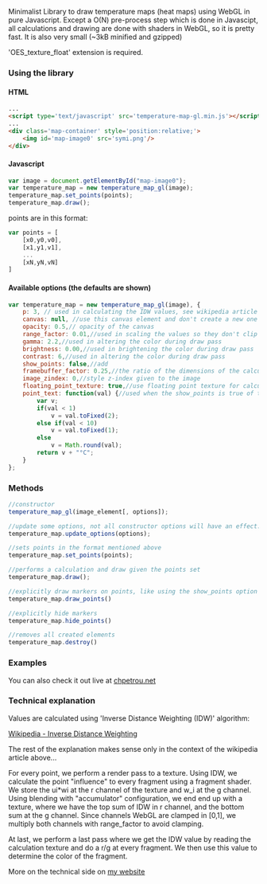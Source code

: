 Minimalist Library to draw temperature maps (heat maps) using WebGL in pure Javascript. Except a O(N) pre-process step which is done in Javascipt, all calculations and drawing are done with shaders in WebGL, so it is pretty fast. It is also very small (~3kB minified and gzipped)

'OES_texture_float' extension is required.

### Using the library

#### HTML
```html
...
<script type='text/javascript' src='temperature-map-gl.min.js'></script>
...
<div class='map-container' style='position:relative;'>
	<img id='map-image0' src='symi.png'/>
</div>
```

#### Javascript
```js
var image = document.getElementById("map-image0");
var temperature_map = new temperature_map_gl(image);
temperature_map.set_points(points);
temperature_map.draw();
```

points are in this format:
```js
var points = [
	[x0,y0,v0],
	[x1,y1,v1],
	...
	[xN,yN,vN]
]
```

#### Available options (the defaults are shown)
```js
var temperature_map = new temperature_map_gl(image), {
	p: 3, // used in calculating the IDW values, see wikipedia article mentioned at the bottom of this
	canvas: null, //use this canvas element and don't create a new one
	opacity: 0.5,// opacity of the canvas
	range_factor: 0.01,//used in scaling the values so they don't clip when storing them as channels of the framebuffer texture
	gamma: 2.2,//used in altering the color during draw pass
	brightness: 0.00,//used in brightening the color during draw pass
	contrast: 6,//used in altering the color during draw pass
	show_points: false,//add 
	framebuffer_factor: 0.25,//the ratio of the dimensions of the calculation framebuffer in relation to the actual canvas
	image_zindex: 0,//style z-index given to the image
	floating_point_texture: true,//use floating point texture for calculation, if not supported this automatically becomes false, but the results are incorrect...
	point_text: function(val) {//used when the show_points is true of the draw_points() method is called explicitly. It returns the text on the points shown for given value val
		var v;
		if(val < 1)
			v = val.toFixed(2);
		else if(val < 10)
			v = val.toFixed(1);
		else
			v = Math.round(val);
		return v + "°C";
	}
};
```

### Methods

```js
//constructor
temperature_map_gl(image_element[, options]);

//update some options, not all constructor options will have an effect..
temperature_map.update_options(options);

//sets points in the format mentioned above
temperature_map.set_points(points);

//performs a calculation and draw given the points set
temperature_map.draw();

//explicitly draw markers on points, like using the show_points option
temperature_map.draw_points()

//explicitly hide markers
temperature_map.hide_points()

//removes all created elements
temperature_map.destroy()
```

### Examples


You can also check it out live at [chpetrou.net](http://chpetrou.net/temperature-map-js/)

### Technical explanation

Values are calculated using 'Inverse Distance Weighting (IDW)' algorithm:

[Wikipedia - Inverse Distance Weighting](https://en.wikipedia.org/wiki/Inverse_distance_weighting)

The rest of the explanation makes sense only in the context of the wikipedia article above...

For every point, we perform a render pass to a texture. Using IDW, we calculate the point "influence" to every fragment using a fragment shader. We store the ui*wi at the r channel of the texture and w_i at the g channel. Using blending with "accumulator" configuration, we end end up with a texture, where we have the top sum of IDW in r channel, and the bottom sum at the g channel. Since channels WebGL are clamped in [0,1], we multiply both channels with range_factor to avoid clamping.

At last, we perform a last pass where we get the IDW value by reading the calculation texture and do a r/g at every fragment. We then use this value to determine the color of the fragment. 

More on the technical side on [my website](http://chpetrou.net/en/temperature-map-gl-js-minimalist-pure-javascript-heat-map-library-using-webgl-shaders/)